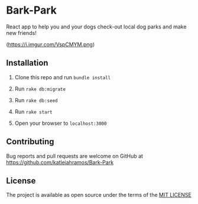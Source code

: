 # Bark-Park

React app to help you and your dogs check-out local dog parks and make new friends!

(https://i.imgur.com/VspCMYM.png)

## Installation

1. Clone this repo and run `bundle install`

2. Run `rake db:migrate`

3. Run `rake db:seed`

4. Run `rake start`

4. Open your browser to `localhost:3000`

## Contributing

Bug reports and pull requests are welcome on GitHub at https://github.com/katleiahramos/Bark-Park

## License

The project is available as open source under the terms of the [MIT LICENSE](https://opensource.org/licenses/MIT)
